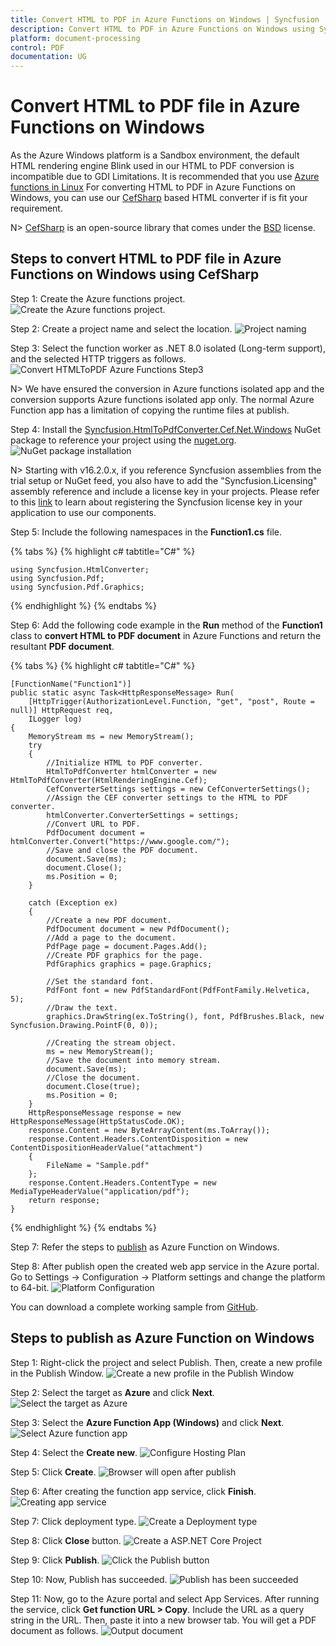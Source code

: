 ```yaml
---
title: Convert HTML to PDF in Azure Functions on Windows | Syncfusion
description: Convert HTML to PDF in Azure Functions on Windows using Syncfusion .NET Core HTML to PDF converter library.
platform: document-processing
control: PDF
documentation: UG
---
```


# Convert HTML to PDF file in Azure Functions on Windows

As the Azure Windows platform is a Sandbox environment, the default HTML rendering engine Blink used in our HTML to PDF conversion is incompatible due to GDI Limitations. It is recommended that you use [Azure functions in Linux](https://help.syncfusion.com/document-processing/pdf/conversions/html-to-pdf/net/convert-html-to-pdf-in-azure-functions-linux) For converting HTML to PDF in Azure Functions on Windows, you can use our [CefSharp](https://www.nuget.org/packages/CefSharp.OffScreen.NETCore/119.4.30) based HTML converter if is fit your requirement.

N> [CefSharp](https://www.nuget.org/packages/CefSharp.OffScreen.NETCore/119.4.30) is an open-source library that comes under the [BSD](https://github.com/cefsharp/CefSharp/blob/master/README.md) license.


## Steps to convert HTML to PDF file in Azure Functions on Windows using CefSharp

Step 1: Create the Azure functions project.
![Create the Azure functions project.](Azure_images/Azure-function/AzureFunctions1.png)

Step 2: Create a project name and select the location.
![Project naming](Azure_images/Azure-function/AzureFunctions2.png)

Step 3: Select the function worker as .NET 8.0 isolated (Long-term support), and the selected HTTP triggers as follows. 
![Convert HTMLToPDF Azure Functions Step3](Azure_images/Azure-function/AzureFunctions5.png)

N> We have ensured the conversion in Azure functions isolated app and the conversion supports Azure functions isolated app only. The normal Azure Function app has a limitation of copying the runtime files at publish.

Step 4: Install the [Syncfusion.HtmlToPdfConverter.Cef.Net.Windows](https://www.nuget.org/packages/Syncfusion.HtmlToPdfConverter.Cef.Net.Windows) NuGet package to reference your project using the [nuget.org](https://www.nuget.org/).
![NuGet package installation](Azure_images/Azure-function/Nuget_Manager-Console.png)

N> Starting with v16.2.0.x, if you reference Syncfusion assemblies from the trial setup or NuGet feed, you also have to add the "Syncfusion.Licensing" assembly reference and include a license key in your projects. Please refer to this [link](https://help.syncfusion.com/common/essential-studio/licensing/overview) to learn about registering the Syncfusion license key in your application to use our components.

Step 5: Include the following namespaces in the **Function1.cs** file.

{% tabs %}
{% highlight c# tabtitle="C#" %}

    using Syncfusion.HtmlConverter;
    using Syncfusion.Pdf;
    using Syncfusion.Pdf.Graphics;

{% endhighlight %}
{% endtabs %}

Step 6: Add the following code example in the **Run** method of the **Function1** class to **convert HTML to PDF document** in Azure Functions and return the resultant **PDF document**.

{% tabs %}
{% highlight c# tabtitle="C#" %}

    [FunctionName("Function1")]
    public static async Task<HttpResponseMessage> Run(
        [HttpTrigger(AuthorizationLevel.Function, "get", "post", Route = null)] HttpRequest req,
        ILogger log)
    {
        MemoryStream ms = new MemoryStream();
        try
        {
            //Initialize HTML to PDF converter.
            HtmlToPdfConverter htmlConverter = new HtmlToPdfConverter(HtmlRenderingEngine.Cef);
            CefConverterSettings settings = new CefConverterSettings();
            //Assign the CEF converter settings to the HTML to PDF converter.
            htmlConverter.ConverterSettings = settings;
            //Convert URL to PDF.
            PdfDocument document = htmlConverter.Convert("https://www.google.com/");
            //Save and close the PDF document.
            document.Save(ms);
            document.Close();
            ms.Position = 0;
        }

        catch (Exception ex)
        {
            //Create a new PDF document.
            PdfDocument document = new PdfDocument();
            //Add a page to the document.
            PdfPage page = document.Pages.Add();
            //Create PDF graphics for the page.
            PdfGraphics graphics = page.Graphics;

            //Set the standard font.
            PdfFont font = new PdfStandardFont(PdfFontFamily.Helvetica, 5);
            //Draw the text.
            graphics.DrawString(ex.ToString(), font, PdfBrushes.Black, new Syncfusion.Drawing.PointF(0, 0));

            //Creating the stream object.
            ms = new MemoryStream();
            //Save the document into memory stream.
            document.Save(ms);
            //Close the document.
            document.Close(true);
            ms.Position = 0;
        }
        HttpResponseMessage response = new HttpResponseMessage(HttpStatusCode.OK);
        response.Content = new ByteArrayContent(ms.ToArray());
        response.Content.Headers.ContentDisposition = new ContentDispositionHeaderValue("attachment")
        {
            FileName = "Sample.pdf"
        };
        response.Content.Headers.ContentType = new MediaTypeHeaderValue("application/pdf");
        return response;
    }

{% endhighlight %}
{% endtabs %}

Step 7: Refer the steps to [publish](https://help.syncfusion.com/document-processing/pdf/conversions/html-to-pdf/net/convert-html-to-pdf-in-azure-functions-windows#steps-to-publish-as-azure-function-on-windows) as Azure Function on Windows.

Step 8: After publish open the created web app service in the Azure portal. Go to Settings -> Configuration -> Platform settings and change the platform to 64-bit.
![Platform Configuration](Azure_images/Azure-app-service-windows/Configuration.png)


You can download a complete working sample from [GitHub](https://github.com/SyncfusionExamples/html-to-pdf-csharp-examples/tree/master/Azure/HTML-to-PDF-Azure-Function-Windows-CefSharp).


## Steps to publish as Azure Function on Windows 

Step 1: Right-click the project and select Publish. Then, create a new profile in the Publish Window.
![Create a new profile in the Publish Window](Azure_images/Azure-function/Click_publish.png)

Step 2: Select the target as **Azure** and click **Next**.
![Select the target as Azure](Azure_images/Azure-function/Set_Azure_target.png)

Step 3: Select the **Azure Function App (Windows)** and click **Next**. 
![Select Azure function app](Azure_images/Azure-function/Select_function_app.png)

Step 4: Select the **Create new**.
![Configure Hosting Plan](Azure_images/Azure-function/Select_create_new_button.png)

Step 5: Click **Create**.
![Browser will open after publish](Azure_images/Azure-function/WebView.png)

Step 6: After creating the function app service, click **Finish**. 
![Creating app service](Azure_images/Azure-function/Creating_app_function.png)

Step 7: Click deployment type.
![Create a Deployment type](Azure_images/Azure-function/Deployment_type.png)

Step 8: Click **Close** button.
![Create a ASP.NET Core Project](Azure_images/Azure-function/Publish_profile_creation_progress.png)

Step 9: Click **Publish**.
![Click the Publish button](Azure_images/Azure-function/Publish_app_function.png)

Step 10: Now, Publish has succeeded.
![Publish has been succeeded](Azure_images/Azure-function/Publish_link.png)

Step 11: Now, go to the Azure portal and select App Services. After running the service, click **Get function URL > Copy**. Include the URL as a query string in the URL. Then, paste it into a new browser tab. You will get a PDF document as follows. 
![Output document](Azure_images/Azure-function/Output.png)


